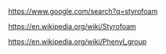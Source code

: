 https://www.google.com/search?q=styrofoam

https://en.wikipedia.org/wiki/Styrofoam

https://en.wikipedia.org/wiki/Phenyl_group
